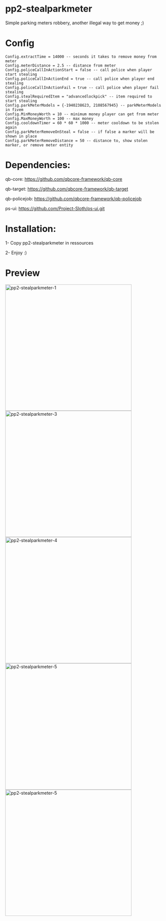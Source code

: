 # pp2-stealparkmeter
Simple parking meters robbery, another illegal way to get money ;)

# Config
```
Config.extractTime = 14000 -- seconds it takes to remove money from meter
Config.meterDistance = 2.5 -- distance from meter
Config.policeCallInActionStart = false -- call police when player start stealing
Config.policeCallInActionEnd = true -- call police when player end stealing
Config.policeCallInActionFail = true -- call police when player fail stealing
Config.stealRequiredItem = "advancedlockpick" -- item required to start stealing
Config.parkMeterModels = {-1940238623, 2108567945} -- parkMeterModels in fivem
Config.MinMoneyWorth = 10 -- minimum money player can get from meter
Config.MaxMoneyWorth = 100 -- max money
Config.cooldownTimer = 60 * 60 * 1000 -- meter cooldown to be stolen again
Config.parkMeterRemoveOnSteal = false -- if false a marker will be shown in place
Config.parkMeterRemoveDistance = 50 -- distance to, show stolen marker, or remove meter entity

```

# Dependencies:
qb-core: https://github.com/qbcore-framework/qb-core

qb-target: https://github.com/qbcore-framework/qb-target

qb-policejob: https://github.com/qbcore-framework/qb-policejob

ps-ui: https://github.com/Project-Sloth/ps-ui.git

# Installation:
1- Copy pp2-stealparkmeter in ressources

2- Enjoy :)

# Preview
<p align="left">
<img src="https://i.imgur.com/7jXws3T.jpg" alt="pp2-stealparkmeter-1" width="400"/>
<img src="https://i.imgur.com/9bPNKDh.jpg" alt="pp2-stealparkmeter-3" width="400"/>
<img src="https://i.imgur.com/Q62H19F.jpg" alt="pp2-stealparkmeter-4" width="400"/>
<img src="https://i.imgur.com/JDEQpMM.jpg" alt="pp2-stealparkmeter-5" width="400"/>
<img src="https://i.imgur.com/D7Uyz9O.jpg" alt="pp2-stealparkmeter-5" width="400"/>
</p>
